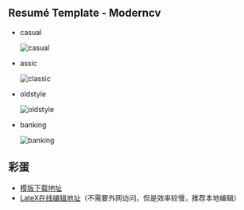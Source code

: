 ## Resumé Template - Moderncv

- casual

  ![casual](http://orj2jcr7i.bkt.clouddn.com/leeifme/blog/techcausl.png)


- assic

  ![classic](http://orj2jcr7i.bkt.clouddn.com/leeifme/blog/techclassic.png)

- oldstyle

  ![oldstyle](http://orj2jcr7i.bkt.clouddn.com/leeifme/blog/techoldstyle.png)

- banking

  ![banking](http://orj2jcr7i.bkt.clouddn.com/leeifme/blog/techbanking.png)

## 彩蛋

- [模版下载地址](https://github.com/leeifme/Moderncv-LateX)
- [LateX在线编辑地址](https://www.sharelatex.com)（不需要外网访问，但是效率较慢，推荐本地编辑）

